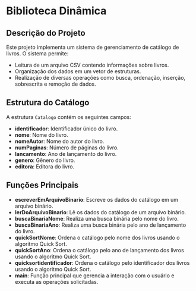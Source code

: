 # Biblioteca Dinâmica

## Descrição do Projeto

Este projeto implementa um sistema de gerenciamento de catálogo de livros. O sistema permite:

- Leitura de um arquivo CSV contendo informações sobre livros.
- Organização dos dados em um vetor de estruturas.
- Realização de diversas operações como busca, ordenação, inserção, sobrescrita e remoção de dados.

## Estrutura do Catálogo

A estrutura `Catalogo` contém os seguintes campos:

- **identificador**: Identificador único do livro.
- **nome**: Nome do livro.
- **nomeAutor**: Nome do autor do livro.
- **numPaginas**: Número de páginas do livro.
- **lancamento**: Ano de lançamento do livro.
- **genero**: Gênero do livro.
- **editora**: Editora do livro.

## Funções Principais

- **escreverEmArquivoBinario**: Escreve os dados do catálogo em um arquivo binário.
- **lerDoArquivoBinario**: Lê os dados do catálogo de um arquivo binário.
- **buscaBinariaNome**: Realiza uma busca binária pelo nome do livro.
- **buscaBinariaAno**: Realiza uma busca binária pelo ano de lançamento do livro.
- **quickSortNome**: Ordena o catálogo pelo nome dos livros usando o algoritmo Quick Sort.
- **quickSortAno**: Ordena o catálogo pelo ano de lançamento dos livros usando o algoritmo Quick Sort.
- **quicksortidentificador**: Ordena o catálogo pelo identificador dos livros usando o algoritmo Quick Sort.
- **main**: Função principal que gerencia a interação com o usuário e executa as operações solicitadas.
 
